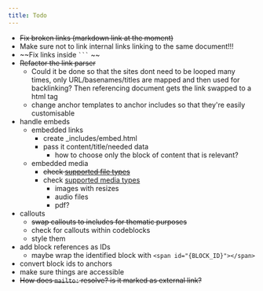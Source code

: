```yaml
---
title: Todo
---
```


- ~~Fix broken links (markdown link at the moment)~~
- Make sure not to link internal links linking to the same document!!!
- ~~Fix links inside ` ``` `   ~~
- ~~Refactor the link parser~~
	- Could it be done so that the sites dont need to be looped many times, only URL/basenames/titles are mapped and then used for backlinking? Then referencing document gets the link swapped to a html tag
	- change anchor templates to anchor includes so that they're easily customisable
- handle embeds
	- embedded links
		- create \_includes/embed.html
		- pass it content/title/needed data
			- how to choose only the block of content that is relevant?
	- embedded media
		- ~~check [supported file types](https://help.obsidian.md/Advanced+topics/Accepted+file+formats)~~
		- check [supported media types](https://help.obsidian.md/Linking+notes+and+files/Embedding+files)
			- images with resizes
			- audio files
			- pdf?
- callouts
	- ~~swap callouts to includes for thematic purposes~~
	- check for callouts within codeblocks
	- style them
- add block references as IDs
	- maybe wrap the identified block with `<span id="{BLOCK_ID}"></span>`
- convert block ids to anchors
- make sure things are accessible
- ~~How does `mailto:` resolve? is it marked as external link?~~